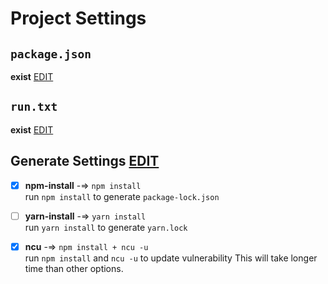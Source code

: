 # Project Settings
## `package.json`
**exist** [EDIT](https://github.com/tamagoez/nodepkg-actions/edit/main/./vividarmy-wikinotes/package.json)
## `run.txt`
**exist** [EDIT](https://github.com/tamagoez/nodepkg-actions/edit/main/./vividarmy-wikinotes/run.txt)
## Generate Settings [EDIT](https://github.com/tamagoez/nodepkg-actions/edit/main/./vividarmy-wikinotes/run.txt)
 - [x] **npm-install** -=> `npm install`  
run `npm install` to generate `package-lock.json`

 - [ ] **yarn-install** -=> `yarn install`  
run `yarn install` to generate `yarn.lock`

 - [x] **ncu** -=> `npm install + ncu -u`  
run `npm install` and `ncu -u` to update vulnerability
This will take longer time than other options.

